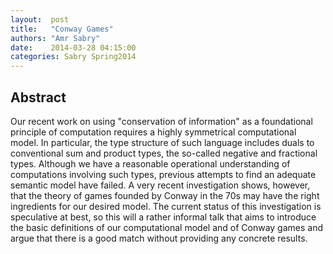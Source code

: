 ```yaml
--- 
layout:  post 
title:   "Conway Games"
authors: "Amr Sabry" 
date:    2014-03-28 04:15:00 
categories: Sabry Spring2014
--- 
```

## Abstract

Our recent work on using "conservation of information" as a foundational
principle of computation requires a highly symmetrical computational model. In
particular, the type structure of such language includes duals to conventional
sum and product types, the so-called negative and fractional types. Although we
have a reasonable operational understanding of computations involving such
types, previous attempts to find an adequate semantic model have failed. A very
recent investigation shows, however, that the theory of games founded by Conway
in the 70s may have the right ingredients for our desired model. The current
status of this investigation is speculative at best, so this will a rather
informal talk that aims to introduce the basic definitions of our computational
model and of Conway games and argue that there is a good match without providing
any concrete results.

